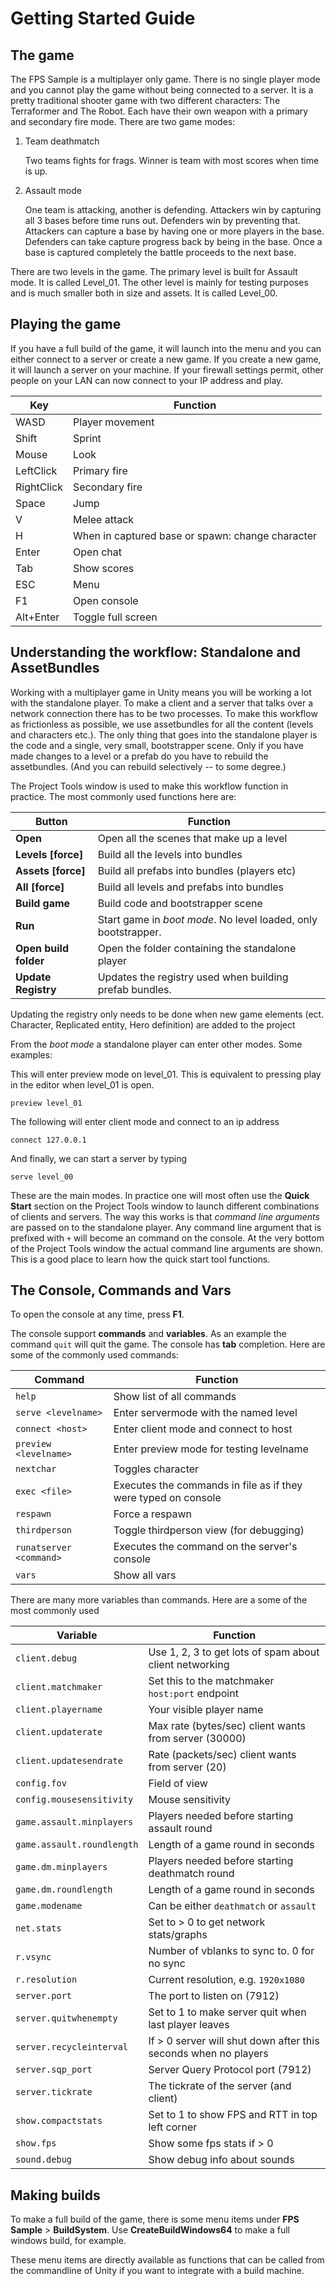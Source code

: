 # Getting Started Guide

## The game

The FPS Sample is a multiplayer only game. There is no single player mode and
you cannot play the game without being connected to a server. It is a pretty
traditional shooter game with two different characters: The Terraformer and
The Robot. Each have their own weapon with a primary and secondary fire mode.
There are two game modes:

1. Team deathmatch

    Two teams fights for frags. Winner is team with most scores when time is up.

2. Assault mode

    One team is attacking, another is defending. Attackers win by capturing all 3 bases before time runs out. Defenders win by preventing that. Attackers can capture a base by having one or more players in the base. Defenders can take capture progress back by being in the base. Once a base is captured completely the battle proceeds to the next base.

There are two levels in the game. The primary level is built for Assault mode. It is called Level_01. The other level is mainly for testing purposes and is much smaller both in size and assets. It is called Level_00.

## Playing the game

If you have a full build of the game, it will launch into the menu and you can either
connect to a server or create a new game. If you create a new game, it will launch a
server on your machine. If your firewall settings permit, other people on your LAN
can now connect to your IP address and play.

Key | Function
--- | --- 
WASD | Player movement
Shift | Sprint
Mouse | Look
LeftClick | Primary fire
RightClick | Secondary fire
Space | Jump
V | Melee attack
H | When in captured base or spawn: change character
Enter | Open chat
Tab | Show scores
ESC | Menu
F1 | Open console
Alt+Enter | Toggle full screen

## Understanding the workflow: Standalone and AssetBundles

Working with a multiplayer game in Unity means you will be working a lot with the
standalone player. To make a client and a server that talks over a network connection there
has to be two processes. To make this workflow as frictionless as possible, we
use assetbundles for all the content (levels and characters etc.). 
The only thing that goes into the standalone player is the code and a single, very small, bootstrapper scene. 
Only if you have made changes to a level or a prefab do you have to rebuild the assetbundles. 
(And you can rebuild selectively -- to some degree.)

The Project Tools window is used to make this workflow function in practice. The most commonly used functions here are:

Button | Function
--- | --- 
__Open__ | Open all the scenes that make up a level
__Levels [force]__ | Build all the levels into bundles
__Assets [force]__ | Build all prefabs into bundles (players etc)
__All [force]__ | Build all levels and prefabs into bundles
__Build game__ | Build code and bootstrapper scene
__Run__ | Start game in _boot mode_. No level loaded, only bootstrapper.
__Open build folder__ | Open the folder containing the standalone player
__Update Registry__ | Updates the registry used when building prefab bundles. 

Updating the registry only needs to be done when new game elements (ect. Character, Replicated entity, Hero definition) 
are added to the project  


From the _boot mode_ a standalone player can enter other modes. Some examples:

This will enter preview mode on level_01. This is equivalent to pressing play in the editor when level_01 is open.
```
preview level_01
```

The following will enter client mode and connect to an ip address
```
connect 127.0.0.1
```

And finally, we can start a server by typing
```
serve level_00
```

These are the main modes. In practice one will most often use the __Quick Start__ section on the
Project Tools window to launch different combinations of clients and servers. The way this works is that _command line arguments_ are passed on to the standalone player. Any command line argument
that is prefixed with `+` will become an command on the console. At the very bottom of the
Project Tools window the actual command line arguments are shown. This is a good place to learn
how the quick start tool functions.

## The Console, Commands and Vars

To open the console at any time, press __F1__.

The console support __commands__ and __variables__. As an example the command `quit` will quit the game. The console has __tab__ completion. Here are some of the commonly used commands:


Command | Function
--- | --- 
`help` | Show list of all commands
`serve <levelname>` | Enter servermode with the named level
`connect <host>` | Enter client mode and connect to host
`preview <levelname>` | Enter preview mode for testing levelname
`nextchar` | Toggles character
`exec <file>` | Executes the commands in file as if they were typed on console
`respawn` | Force a respawn
`thirdperson` | Toggle thirdperson view (for debugging)
`runatserver <command>` | Executes the command on the server's console
`vars` | Show all vars

There are many more variables than commands. Here are a some of the most commonly used

Variable | Function
--- | --- 
`client.debug` | Use 1, 2, 3 to get lots of spam about client networking
`client.matchmaker` | Set this to the matchmaker `host:port` endpoint
`client.playername` | Your visible player name
`client.updaterate` | Max rate (bytes/sec) client wants from server (30000)
`client.updatesendrate` | Rate (packets/sec) client wants from server (20)
`config.fov`| Field of view
`config.mousesensitivity` | Mouse sensitivity
`game.assault.minplayers` | Players needed before starting assault round
`game.assault.roundlength` | Length of a game round in seconds
`game.dm.minplayers` | Players needed before starting deathmatch round
`game.dm.roundlength` | Length of a game round in seconds
`game.modename` | Can be either `deathmatch` or `assault`
`net.stats`| Set to > 0 to get network stats/graphs
`r.vsync` | Number of vblanks to sync to. 0 for no sync
`r.resolution` | Current resolution, e.g. `1920x1080`
`server.port` | The port to listen on (7912)
`server.quitwhenempty` | Set to 1 to make server quit when last player leaves
`server.recycleinterval` | If > 0 server will shut down after this seconds when no players
`server.sqp_port` | Server Query Protocol port (7912)
`server.tickrate` | The tickrate of the server (and client)
`show.compactstats` | Set to 1 to show FPS and RTT in top left corner
`show.fps` | Show some fps stats if > 0
`sound.debug` | Show debug info about sounds

## Making builds

To make a full build of the game, there is some menu items under __FPS Sample__ > __BuildSystem__. Use __CreateBuildWindows64__ to make a full windows build, for example.

These menu items are directly available as functions that can be called from the commandline of Unity if you want to integrate with a build machine.

